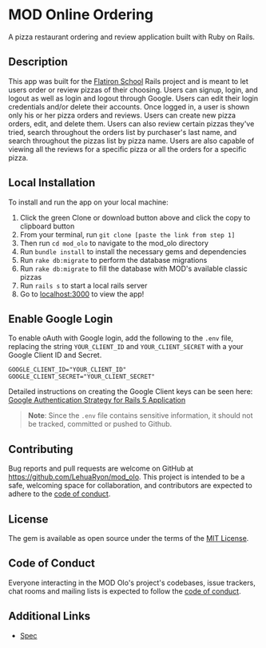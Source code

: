 # MOD Online Ordering
A pizza restaurant ordering and review application built with Ruby on Rails.

## Description
This app was built for the [Flatiron School](https://flatironschool.com/) Rails project and is meant to let users order or review pizzas of their choosing.  Users can signup, login, and logout as well as login and logout through Google.  Users can edit their login credentials and/or delete their accounts.  Once logged in, a user is shown only his or her pizza orders and reviews. Users can create new pizza orders, edit, and delete them. Users can also review certain pizzas they've tried, search throughout the orders list by purchaser's last name, and search throughout the pizzas list by pizza name.  Users are also capable of viewing all the reviews for a specific pizza or all the orders for a specific pizza. 

## Local Installation
To install and run the app on your local machine:
1. Click the green Clone or download button above and click the copy to clipboard button
2. From your terminal, run `git clone [paste the link from step 1]`
3. Then run `cd mod_olo` to navigate to the mod_olo directory
4. Run `bundle install` to install the necessary gems and dependencies
5. Run `rake db:migrate` to perform the database migrations
6. Run `rake db:migrate` to fill the database with MOD's available classic pizzas
7. Run `rails s` to start a local rails server
8. Go to <a href="localhost:3000" target="_blank">localhost:3000</a> to view the app!

## Enable Google Login

To enable oAuth with Google login, add the following to the `.env` file, replacing the string `YOUR_CLIENT_ID` and `YOUR_CLIENT_SECRET` with a your Google Client ID and Secret.

```
GOOGLE_CLIENT_ID="YOUR_CLIENT_ID"
GOOGLE_CLIENT_SECRET="YOUR_CLIENT_SECRET"
```

Detailed instructions on creating the Google Client keys can be seen here: [Google Authentication Strategy for Rails 5 Application](https://medium.com/@rachel.hawa/google-authentication-strategy-for-rails-5-application-cd37947d2b1b)

> **Note**: Since the `.env` file contains sensitive information, it should not be tracked, committed or pushed to Github. 

## Contributing

Bug reports and pull requests are welcome on GitHub at https://github.com/LehuaRyon/mod_olo. This project is intended to be a safe, welcoming space for collaboration, and contributors are expected to adhere to the [code of conduct](https://github.com/LehuaRyon/mod_olo/blob/main/CODE_OF_CONDUCT.md).

## License

The gem is available as open source under the terms of the [MIT License](https://github.com/LehuaRyon/mod_olo/blob/main/LICENSE).

## Code of Conduct

Everyone interacting in the MOD Olo's project's codebases, issue trackers, chat rooms and mailing lists is expected to follow the [code of conduct](https://github.com/LehuaRyon/mod_olo/blob/main/CODE_OF_CONDUCT.md).
## Additional Links

- [Spec](spec.md)